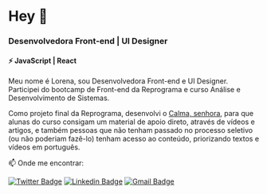 # Hey 👋

### Desenvolvedora Front-end | UI Designer   

#### ⚡ JavaScript | React

Meu nome é Lorena, sou Desenvolvedora Front-end  e UI Designer. Participei do bootcamp de Front-end da Reprograma e curso Análise e Desenvolvimento de Sistemas.   

Como projeto final da Reprograma, desenvolvi o [Calma, senhora](https://calma-senhora.netlify.app/), para que alunas do curso consigam um material de apoio direto, através de vídeos e artigos, e também pessoas que não tenham passado no processo seletivo (ou não poderiam fazê-lo) tenham acesso ao conteúdo, priorizando textos e vídeos em português. 

📫 Onde me encontrar:   
   
[![Twitter Badge](https://img.shields.io/badge/-twitter-1ca0f1?style=flat-square&labelColor=1ca0f1&logo=twitter&logoColor=white&link=https://twitter.com/sakshamtaneja00)](https://twitter.com/oi_lorenarabelo)      [![Linkedin Badge](https://img.shields.io/badge/-linkedIn-blue?style=flat-square&logo=Linkedin&logoColor=white&link=https://www.linkedin.com/in/tanejasaksham/)](https://www.linkedin.com/in/olalorenarabelo/)      [![Gmail Badge](https://img.shields.io/badge/-gmail-c14438?style=flat-square&logo=Gmail&logoColor=white&link=mailto:ola.lorenarabelo@gmail.com)](mailto:ola.lorenarabelo@gmail.com)

<!--
**lorena-rabelo/lorena-rabelo** is a ✨ _special_ ✨ repository because its `README.md` (this file) appears on your GitHub profile.
## Sobre:raising_hand:
Here are some ideas to get you started:

- 🔭 I’m currently working on ...
- 🌱 I’m currently learning ...
- 👯 I’m looking to collaborate on ...
- 🤔 I’m looking for help with ...
- 💬 Ask me about ...
- 📫 How to reach me: ...
- 😄 Pronouns: ...
- ⚡ Fun fact: ...

  

## Veja os projetos no ar

[Favela sem corona](http://favelasemcorona.com/)   
[Josi Chocolight](https://www.josichocolight.com/)

## Projetos para estudo   
[Where in the world?](https://countries-api-lorena.netlify.app/)   
[ToDo List](https://todo-lorena-rabelo.netlify.app/)    
[Favela sem corona](http://favelasemcorona.com/)    
[Favela sem corona](http://favelasemcorona.com/)    
-->

